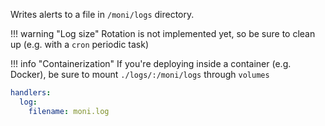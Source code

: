 Writes alerts to a file in `/moni/logs` directory.
    
!!! warning "Log size"
    Rotation is not implemented yet, so be sure to clean up (e.g. with a `cron` periodic task)

!!! info "Containerization"
    If you're deploying inside a container (e.g. Docker), be sure to mount `./logs/:/moni/logs` through `volumes`

~~~~ YAML title="settings.yml"
handlers:
  log:
    filename: moni.log
~~~~
